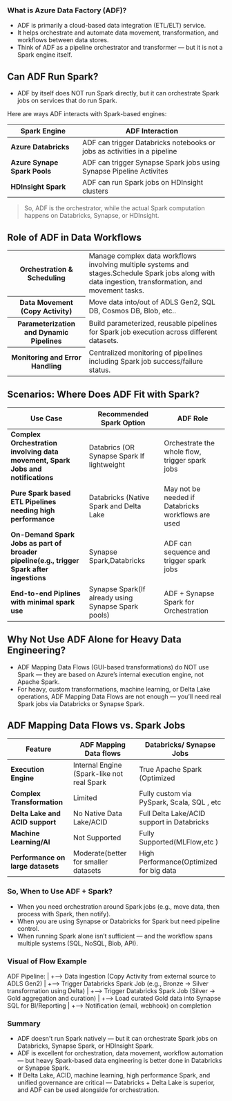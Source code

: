 ### What is Azure Data Factory (ADF)?
* ADF is primarily a cloud-based data integration (ETL/ELT) service.
* It helps orchestrate and automate data movement, transformation, and workflows between data stores.
* Think of ADF as a pipeline orchestrator and transformer — but it is not a Spark engine itself.


## Can ADF Run Spark?

* ADF by itself does NOT run Spark directly, but it can orchestrate Spark jobs on services that do run Spark.

Here are ways ADF interacts with Spark-based engines:

| Spark Engine  | ADF Interaction   |
|------------|------------|
| **Azure Databricks** |ADF can trigger Databricks notebooks or jobs as activities in a pipeline    |
| **Azure Synape Spark Pools** | ADF can trigger Synapse Spark jobs using Synapse Pipeline Activites    |
| **HDInsight Spark** | ADF can run Spark jobs on HDInsight clusters    |

> So, ADF is the orchestrator, while the actual Spark computation happens on Databricks, Synapse, or HDInsight.

## Role of ADF in Data Workflows

<table>
  <tr>
    <th> Orchestration & Scheduling</th>
    <td>Manage complex data workflows involving multiple systems and stages.Schedule Spark jobs along with data ingestion, transformation, and movement tasks.
</td>
</tr>
  <tr>
    <th> Data Movement (Copy Activity)</th>
    <td>Move data into/out of ADLS Gen2, SQL DB, Cosmos DB, Blob, etc..</td>
  </tr>
  <tr>
    <th>Parameterization and Dynamic Pipelines</th>
    <td>Build parameterized, reusable pipelines for Spark job execution across different datasets.</td>
  </tr>
   <tr>
    <th>Monitoring and Error Handling</th>
    <td>Centralized monitoring of pipelines including Spark job success/failure status.</td>
  </tr>
</table>

## Scenarios: Where Does ADF Fit with Spark?
|  Use Case   |Recommended Spark Option   | ADF Role  |
|-------|------------|-------------|
| **Complex Orchestration involving data movement, Spark Jobs and notifications** | Databrics (OR Synapse Spark If lightweight  | Orchestrate the whole flow, trigger spark jobs|
| **Pure Spark based ETL Pipelines needing high performance** | Databricks (Native Spark and Delta Lake   | May not be needed if Databricks workflows are used  |
| **On-Demand Spark Jobs as part of broader pipeline(e.g., trigger Spark after ingestions** | Synapse Spark,Databricks   | ADF can sequence and trigger spark jobs  |
| **End-to-end Piplines with minimal spark use** | Synapse Spark(If already using Synapse Spark pools)  | ADF + Synapse Spark for Orchestration|


## Why Not Use ADF Alone for Heavy Data Engineering?
* ADF Mapping Data Flows (GUI-based transformations) do NOT use Spark — they are based on Azure’s internal execution engine, not Apache Spark.
* For heavy, custom transformations, machine learning, or Delta Lake operations, ADF Mapping Data Flows are not enough — you’ll need real Spark jobs via Databricks or Synapse Spark.

## ADF Mapping Data Flows vs. Spark Jobs
|  Feature    |ADF Mapping Data flows    | Databricks/ Synapse Jobs  |
|-------------|------------|-------------|
| **Execution Engine** | Internal Engine (Spark-like not real Spark | True Apache Spark (Optimized|
| **Complex Transformation** | Limited  | Fully custom via PySpark, Scala, SQL , etc  |
| **Delta Lake and ACID support** | No Native Data Lake/ACID   | Full Delta Lake/ACID support in Databricks  |
| **Machine Learning/AI** | Not Supported  | Fully Supported(MLFlow,etc )|
| **Performance on large datasets** | Moderate(better for smaller datasets  | High Performance(Optimized for big data|

### So, When to Use ADF + Spark?

* When you need orchestration around Spark jobs (e.g., move data, then process with Spark, then notify).
* When you are using Synapse or Databricks for Spark but need pipeline control.
* When running Spark alone isn’t sufficient — and the workflow spans multiple systems (SQL, NoSQL, Blob, API).



### Visual of Flow Example

ADF Pipeline:
    |
    +--> Data ingestion (Copy Activity from external source to ADLS Gen2)
    |
    +--> Trigger Databricks Spark Job (e.g., Bronze → Silver transformation using Delta)
    |
    +--> Trigger Databricks Spark Job (Silver → Gold aggregation and curation)
    |
    +--> Load curated Gold data into Synapse SQL for BI/Reporting
    |
    +--> Notification (email, webhook) on completion



### Summary
* ADF doesn't run Spark natively — but it can orchestrate Spark jobs on Databricks, Synapse Spark, or HDInsight Spark.
* ADF is excellent for orchestration, data movement, workflow automation — but heavy Spark-based data engineering is better done in Databricks or Synapse Spark.
* If Delta Lake, ACID, machine learning, high performance Spark, and unified governance are critical — Databricks + Delta Lake is superior, and ADF can be used alongside for orchestration.


